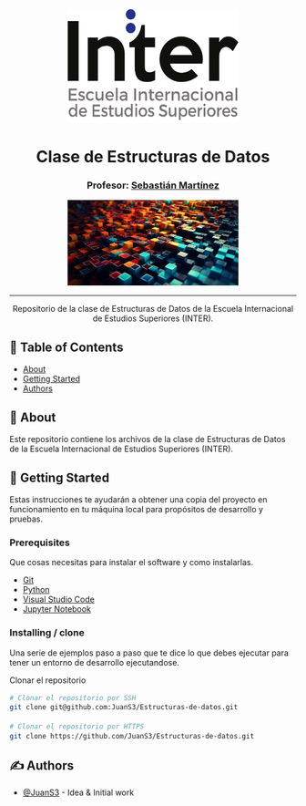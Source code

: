 <p align="center">
  <a href="" rel="noopener">
 <img width=300px height=200px src="assets/img/Logo.png" alt="INTER - Escuela Internacional de Estudios Superiores"></a>
</p>

<h1 align="center">Clase de Estructuras de Datos</h1>
<h3 align="center">Profesor: <a href="https://github.com/JuanS3">Sebastián Martínez</a></h3>


<p align="center">
  <a href="" rel="noopener">
 <img width=300px height=150px src="assets/img/esda.png" alt="Estructuras de datos"></a>
</p>

---

<p align="center"> Repositorio de la clase de Estructuras de Datos de la Escuela Internacional de Estudios Superiores (INTER).
    <br>
</p>

## 📝 Table of Contents

- [About](#about)
- [Getting Started](#getting_started)
- [Authors](#authors)

## 🧐 About <a name = "about"></a>

Este repositorio contiene los archivos de la clase de Estructuras de Datos de la Escuela Internacional de Estudios Superiores (INTER).

## 🏁 Getting Started <a name = "getting_started"></a>

Estas instrucciones te ayudarán a obtener una copia del proyecto en funcionamiento en tu máquina local para propósitos de desarrollo y pruebas.


### Prerequisites

Que cosas necesitas para instalar el software y como instalarlas.

  * [Git](https://git-scm.com/downloads)
  * [Python](https://www.python.org/downloads/)
  * [Visual Studio Code](https://code.visualstudio.com/download)
  * [Jupyter Notebook](https://jupyter.org/install)

### Installing / clone

Una serie de ejemplos paso a paso que te dice lo que debes ejecutar para tener un entorno de desarrollo ejecutandose.

Clonar el repositorio

```bash
# Clonar el repositorio por SSH
git clone git@github.com:JuanS3/Estructuras-de-datos.git

# Clonar el repositorio por HTTPS
git clone https://github.com/JuanS3/Estructuras-de-datos.git
```


## ✍️ Authors <a name = "authors"></a>

- [@JuanS3](http://github.com/JuanS3) - Idea & Initial work

